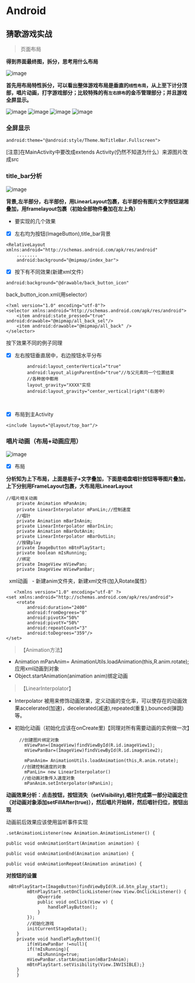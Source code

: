 # Android

## 猜歌游戏实战

>页面布局

**得到界面最终图，拆分，思考用什么布局**

![image](https://github.com/konL/Android/blob/master/screenshot/1.png)

**首先用布局特性拆分，可以看出整体游戏布局是垂直的`线性布局`，从上至下计分顶部，唱片动画，打字游戏部分；比较特殊的有`左右排布`的金币管理部分；并且游戏全屏显示。**

![image](https://github.com/konL/Android/blob/master/screenshot/2.png)
![image](https://github.com/konL/Android/blob/master/screenshot/3.png)
![image](https://github.com/konL/Android/blob/master/screenshot/4.png)
![image](https://github.com/konL/Android/blob/master/screenshot/5.png)

### 全屏显示
```
android:theme="@android:style/Theme.NoTitleBar.Fullscreen">
```
[注意]在MainActivity中要改成extends Activity(仍然不知道为什么）来源图片改成src

### title_bar分析

![image](https://github.com/konL/Android/blob/master/screenshot/2.png)

**背景,左半部分，右半部份，用LinearLayout包裹，右半部份有图片文字按钮湖湘叠加，用framelayout包裹（初始全部物件叠加在左上角）**

- 要实现的几个效果

- [x] 左右均为按钮(ImageButton),title_bar背景
```
<RelativeLayout xmlns:android="http://schemas.android.com/apk/res/android"
    ........
    android:background="@mipmap/index_bar">
```

- [x] 按下有不同效果(新建xml文件）
```
android:background="@drawable/back_button_icon"
```
back_button_icon.xml(用selector）
```
<?xml version="1.0" encoding="utf-8"?>
<selector xmlns:android="http://schemas.android.com/apk/res/android">
    <item android:state_pressed="true" android:drawable="@mipmap/all_back_sel"/>
    <item android:drawable="@mipmap/all_back" />
</selector>
```

按下效果不同的例子同理

- [x] 左右按钮垂直居中，右边按钮水平分布
```
        android:layout_centerVertical="true"
        android:layout_alignParentEnd="true"//与父元素同一个位置结束
        //各种居中都用
        layout_gravity="XXXX"实现
        android:layout_gravity="center_vertical|right"(右居中）
```
     
- [x] 布局到主Activity

```
<include layout="@layout/top_bar"/>
```

### 唱片动画（布局+动画应用）

![image](https://github.com/konL/Android/blob/master/screenshot/3.png)

- [x] 布局

**分析知为上下布局，上面是板子+文字叠加，下面是唱盘唱针按钮等等图片叠加，上下分别用FrameLayout包裹，大布局用LinearLayout**

```
//唱片相关动画
    private Animation mPanAnim;
    private LinearInterpolator mPanLin;//控制速度
    //唱针
    private Animation mBarInAnim;
    private LinearInterpolator mBarInLin;
    private Animation mBarOutAnim;
    private LinearInterpolator mBarOutLin;
    //按键play
    private ImageButton mBtnPlayStart;
    private boolean mIsRunning;
    //绑定
    private ImageView mViewPan;
    private ImageView mViewPanBar;
```
    xml动画
   - 新建anim文件夹，新建xml文件(加入Rotate属性）
```
   <?xmlns version="1.0" encoding="utf-8" ?>
<set xmlns:android="http://schemas.android.com/apk/res/android">
    <rotate
        android:duration="2400"
        android:fromDegrees="0"
        android:pivotX="50%"
        android:pivotY="50%"
        android:repeatCount="3"
        android:toDegrees="359"/>
</set>
```
 
 >【Animation方法】
 -  Animation mPanAnim= AnimationUtils.loadAnimation(this,R.anim.rotate);应用xml动画到对象
 - Object.startAnimation(animation anim)绑定动画
 >【LinearInterpolator】
 - Interpolator 被用来修饰动画效果，定义动画的变化率，可以使存在的动画效果accelerated(加速)，decelerated(减速),repeated(重复),bounced(弹跳)等。
 
 - 初始化动画（初始化应该在onCreate里)【同理对所有需要动画的实例做一次】
 ```
      //创建图片绑定对象
        mViewPan=(ImageView)findViewById(R.id.imageView1);
        mViewPanBar=(ImageView)findViewById(R.id.imageView2);
        
        mPanAnim= AnimationUtils.loadAnimation(this,R.anim.rotate);
       //创建控制速度的对象
        mPanLin= new LinearInterpolator() 
       //给动画对象传入速度对象
        mPanAnim.setInterpolator(mPanLin);
```

**动画效果分析：点击按钮，按钮消失（setVisibility),唱针完成第一部分动画定住（对动画对象添加setFillAfter(true)），然后唱片开始转，然后唱针归位，按钮出现**

动画前后效果应该使用监听事件实现
```
.setAnimationListener(new Animation.AnimationListener() {

public void onAnimationStart(Animation animation) {

public void onAnimationEnd(Animation animation) {
             
public void onAnimationRepeat(Animation animation) {
```

**对按钮的设置**
```
 mBtnPlayStart=(ImageButton)findViewById(R.id.btn_play_start);
        mBtnPlayStart.setOnClickListener(new View.OnClickListener() {
            @Override
            public void onClick(View v) {
                handlePlayButton();
            }
        });
        //初始化游戏
        initCurrentStageData();
    }
    private void handlePlayButton(){
        if(mViewPanBar !=null){
        if(!mIsRunning){
            mIsRunning=true;
        mViewPanBar.startAnimation(mBarInAnim);
        mBtnPlayStart.setVisibility(View.INVISIBLE);}
    }
    }
 ```
          

